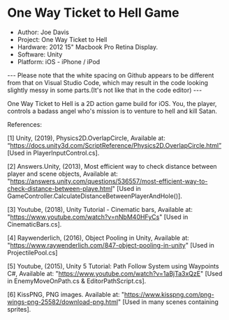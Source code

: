 # One Way Ticket to Hell Game
* Author: Joe Davis
* Project: One Way Ticket to Hell
* Hardware: 2012 15" Macbook Pro Retina Display.
* Software: Unity
* Platform: iOS - iPhone / iPod

--- Please note that the white spacing on Github appears to be different from that on Visual Studio Code, which may result in the code looking slightly messy in some parts.(It's not like that in the code editor) --- 

One Way Ticket to Hell is a 2D action game build for iOS. You, the player, controls a badass angel who's mission is to venture to hell and kill Satan. 

References:

[1] Unity, (2019), Physics2D.OverlapCircle, Available at: “https://docs.unity3d.com/ScriptReference/Physics2D.OverlapCircle.html” [Used in PlayerInputControl.cs].

[2] Answers.Unity, (2013), Most efficient way to check distance between player and scene objects, Available at: "https://answers.unity.com/questions/536557/most-efficient-way-to-check-distance-between-playe.html" [Used in GameController.CalculateDistanceBetweenPlayerAndHole()].

[3] Youtube, (2018), Unity Tutorial - Cinematic bars, Available at: "https://www.youtube.com/watch?v=nNbM40HFyCs" [Used in CinematicBars.cs].

[4] Raywenderlich, (2016), Object Pooling in Unity, Available at: "https://www.raywenderlich.com/847-object-pooling-in-unity" [Used in ProjectilePool.cs]

[5] Youtube, (2015), Unity 5 Tutorial: Path Follow System using Waypoints C#, Available at: "https://www.youtube.com/watch?v=1aBjTa3xQzE" [Used in EnemyMoveOnPath.cs & EditorPathScript.cs].

[6] KissPNG, PNG images. Available at: "https://www.kisspng.com/png-wings-png-25582/download-png.html" [Used in many scenes containing sprites].
